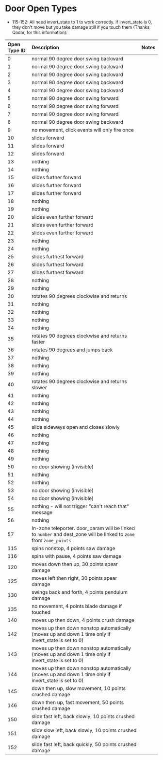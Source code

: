 # Door Open Types

* 115-152: All need invert_state to 1 to work correctly. If invert_state is 0, they don't move but you take damage still if you touch them (Thanks Qadar, for this information):

| **Open Type ID** | **Description** | **Notes** |
| :--- | :--- | :--- |
| 0 | normal 90 degree door swing backward |  |
| 1 | normal 90 degree door swing backward |  |
| 2 | normal 90 degree door swing backward |  |
| 3 | normal 90 degree door swing backward |  |
| 4 | normal 90 degree door swing backward |  |
| 5 | normal 90 degree door swing forward |  |
| 6 | normal 90 degree door swing forward |  |
| 7 | normal 90 degree door swing forward |  |
| 8 | normal 90 degree door swing backward |  |
| 9 | no movement, click events will only fire once  |  |
| 10 | slides forward |  |
| 11 | slides forward |  |
| 12 | slides forward |  |
| 13 | nothing |  |
| 14 | nothing |  |
| 15 | slides further forward |  |
| 16 | slides further forward |  |
| 17 | slides further forward |  |
| 18 | nothing |  |
| 19 | nothing |  |
| 20 | slides even further forward |  |
| 21 | slides even further forward |  |
| 22 | slides even further forward |  |
| 23 | nothing |  |
| 24 | nothing |  |
| 25 | slides furthest forward |  |
| 26 | slides furthest forward |  |
| 27 | slides furthest forward |  |
| 28 | nothing |  |
| 29 | nothing |  |
| 30 | rotates 90 degrees clockwise and returns |  |
| 31 | nothing |  |
| 32 | nothing |  |
| 33 | nothing |  |
| 34 | nothing |  |
| 35 | rotates 90 degrees clockwise and returns faster |  |
| 36 | rotates 90 degrees and jumps back |  |
| 37 | nothing |  |
| 38 | nothing |  |
| 39 | nothing |  |
| 40 | rotates 90 degrees clockwise and returns slower |  |
| 41 | nothing |  |
| 42 | nothing |  |
| 43 | nothing |  |
| 44 | nothing |  |
| 45 | slide sideways open and closes slowly |  |
| 46 | nothing |  |
| 47 | nothing |  |
| 48 | nothing |  |
| 49 | nothing |  |
| 50 | no door showing (invisible) |  |
| 51 | nothing |  |
| 52 | nothing |  |
| 53 | no door showing (invisible) |  |
| 54 | no door showing (invisible) |  |
| 55 | nothing - will not trigger "can't reach that" message |  |
| 56 | nothing |  |
| 57 | In-zone teleporter. door_param will be linked to `number` and dest_zone will be linked to `zone` from `zone_points` |  |
| 115 | spins nonstop, 4 points saw damage |  |
| 116 | spins with pause, 4 points saw damage |  |
| 120 | moves down then up, 30 points spear damage |  |
| 125 | moves left then right, 30 points spear damage |  |
| 130 | swings back and forth, 4 points pendulum damage |  |
| 135 | no movement, 4 points blade damage if touched |  |
| 140 | moves up then down, 4 points crush damage |  |
| 142 | moves up then down nonstop automatically (moves up and down 1 time only if invert_state is set to 0) |  |
| 143 | moves up then down nonstop automatically (moves up and down 1 time only if invert_state is set to 0) |  |
| 144 | moves up then down nonstop automatically (moves up and down 1 time only if invert_state is set to 0) |  |
| 145 | down then up, slow movement, 10 points crushed damage |  |
| 146 | down then up, fast movement, 50 points crushed damage |  |
| 150 | slide fast left, back slowly, 10 points crushed damage |  |
| 151 | slide slow left, back slowly, 10 points crushed damage |  |
| 152 | slide fast left, back quickly, 50 points crushed damage |  |

